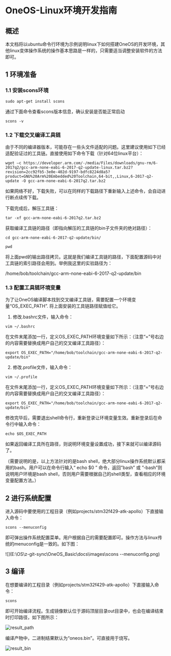 # 			OneOS-Linux环境开发指南



## 概述

本文档将以ubuntu命令行环境为示例说明linux下如何搭建OneOS的开发环境，其他linux变体操作系统的操作基本思路是一样的，只需要适当调整安装软件的方法即可。



## 1 环境准备

### 1.1 安装scons环境

`sudo apt-get install scons`

通过下面命令查看scons版本信息，确认安装是否能正常启动

`scons -v`

### 1.2 下载交叉编译工具链

由于不同的编译器版本，可能存在一些头文件适配的问题。这里建议使用如下已经适配验证过的工具链。直接使用如下命令下载（针对64位linux平台）：

`wget –c https://developer.arm.com/-/media/Files/downloads/gnu-rm/6-2017q2/gcc-arm-none-eabi-6-2017-q2-update-linux.tar.bz2?revision=2cc92fb5-3e0e-402d-9197-bdfc8224d8a5?product=GNU%20Arm%20Embedded%20Toolchain,64-bit,,Linux,6-2017-q2-update -O gcc-arm-none-eabi-6-2017q2.tar.bz2`

如果网络不好，下载失败，可以在同样的下载路径下重新输入上述命令，会自动进行断点续传下载。

下载完成后，解压工具链：

`tar -xf gcc-arm-none-eabi-6-2017q2.tar.bz2`

获取编译工具链的路径（即指向解压的工具链的bin子文件夹的绝对路径）：

`cd gcc-arm-none-eabi-6-2017-q2-update/bin/`

`pwd`

将上面pwd的输出路径拷贝。这就是我们编译工具链的路径，下面配置源码中对工具链的索引路径会用到。举例我这里的实验路径为：

/home/bob/toolchain/gcc-arm-none-eabi-6-2017-q2-update/bin

### 1.3 配置工具链环境变量

为了让OneOS编译脚本找到交叉编译工具链，需要配置一个环境变量“OS_EXEC_PATH”. 将上面安装的工具链路径赋值给它。

1) 修改.bashrc文件，输入命令：

`vim ~/.bashrc`

在文件末尾添加一行，定义OS_EXEC_PATH环境变量如下所示：（注意“=”号右边的内容需要替换成用户自己的交叉编译工具路径）：

`export OS_EXEC_PATH="/home/bob/toolchain/gcc-arm-none-eabi-6-2017-q2-update/bin"`

2) 修改.profile文件，输入命令：

`vim ~/.profile`

在文件末尾添加一行，定义OS_EXEC_PATH环境变量如下所示：（注意“=”号右边的内容需要替换成用户自己的交叉编译工具路径）：

`export OS_EXEC_PATH="/home/bob/toolchain/gcc-arm-none-eabi-6-2017-q2-update/bin"`



修改完毕后，需要退出shell命令行，重新登录让环境变量生效。重新登录后在命令行中输入命令：

`echo $OS_EXEC_PATH`

如果返回编译工具所在路径，则说明环境变量设置成功，接下来就可以编译源码了。



（需要说明的是，以上方法针对的是bash shell，绝大部分linux操作系统默认都采用的bash。用户可以在命令行输入“ echo $0 ” 命令，返回”bash” 或 ”-bash”则说明用户环境是bash shell，否则用户需要根据自己的shell类型，查看相应的环境变量配置方法。）



## 2 进行系统配置

进入源码中要使用的工程目录（例如projects/stm32f429-atk-apollo）下直接输入命令：

`scons --menuconfig`

即可弹出操作系统配置菜单。用户根据自己的需要配置即可。操作方法与linux传统的menuconfig是一致的。如下图：

![](E:\OS\z-git-sync\OneOS_Basic\docs\images\scons --menuconfig.png)



## 3 编译

在想要编译的工程目录（例如projects/stm32f429-atk-apollo）下直接输入命令：

`scons`

即可开始编译流程。生成镜像默认位于源码顶层目录out目录中，也会在编译结束时打印路径，如下图所示：

![result_path](E:\OS\z-git-sync\OneOS_Basic\docs\images\result_path.png)



编译产物中，二进制结果默认为“oneos.bin”。可直接用于烧写。

![result_bin](E:\OS\z-git-sync\OneOS_Basic\docs\images\result_bin.png)



